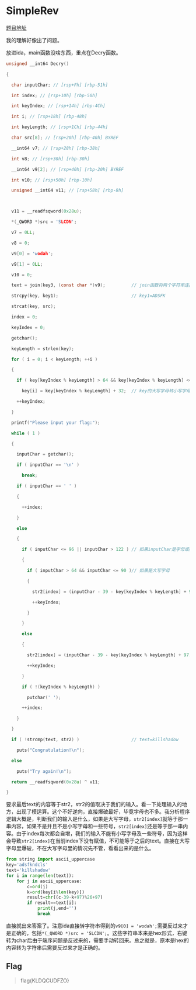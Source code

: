 # SimpleRev

[题目地址](https://buuoj.cn/challenges#SimpleRev)

我的理解好像出了问题。

放进ida，main函数没啥东西，重点在Decry函数。

```c
unsigned __int64 Decry()

{

  char inputChar; // [rsp+Fh] [rbp-51h]

  int index; // [rsp+10h] [rbp-50h]

  int keyIndex; // [rsp+14h] [rbp-4Ch]

  int i; // [rsp+18h] [rbp-48h]

  int keyLength; // [rsp+1Ch] [rbp-44h]

  char src[8]; // [rsp+20h] [rbp-40h] BYREF

  __int64 v7; // [rsp+28h] [rbp-38h]

  int v8; // [rsp+30h] [rbp-30h]

  __int64 v9[2]; // [rsp+40h] [rbp-20h] BYREF

  int v10; // [rsp+50h] [rbp-10h]

  unsigned __int64 v11; // [rsp+58h] [rbp-8h]



  v11 = __readfsqword(0x28u);

  *(_QWORD *)src = 'SLCDN';

  v7 = 0LL;

  v8 = 0;

  v9[0] = 'wodah';

  v9[1] = 0LL;

  v10 = 0;

  text = join(key3, (const char *)v9);          // join函数将两个字符串连接

  strcpy(key, key1);                            // key1=ADSFK

  strcat(key, src);

  index = 0;

  keyIndex = 0;

  getchar();

  keyLength = strlen(key);

  for ( i = 0; i < keyLength; ++i )

  {

    if ( key[keyIndex % keyLength] > 64 && key[keyIndex % keyLength] <= 90 )

      key[i] = key[keyIndex % keyLength] + 32;  // key的大写字母转小写字母

    ++keyIndex;

  }

  printf("Please input your flag:");

  while ( 1 )

  {

    inputChar = getchar();

    if ( inputChar == '\n' )

      break;

    if ( inputChar == ' ' )

    {

      ++index;

    }

    else

    {

      if ( inputChar <= 96 || inputChar > 122 ) // 如果inputChar是字母或符号

      {

        if ( inputChar > 64 && inputChar <= 90 )// 如果是大写字母

        {

          str2[index] = (inputChar - 39 - key[keyIndex % keyLength] + 97) % 26 + 97;// key=adsfkndcls

          ++keyIndex;

        }

      }

      else

      {

        str2[index] = (inputChar - 39 - key[keyIndex % keyLength] + 97) % 26 + 97;

        ++keyIndex;

      }

      if ( !(keyIndex % keyLength) )

        putchar(' ');

      ++index;

    }

  }

  if ( !strcmp(text, str2) )                    // text=killshadow

    puts("Congratulation!\n");

  else

    puts("Try again!\n");

  return __readfsqword(0x28u) ^ v11;

}
```

要求最后text的内容等于str2，str2的值取决于我们的输入。看一下处理输入的地方，出现了模运算。这个不好逆向，直接爆破最好，毕竟字母也不多。我分析程序逻辑大概是，判断我们的输入是什么，如果是大写字母，`str2[index]`就等于那一串内容，如果不是并且不是小写字母和一些符号，`str2[index]`还是等于那一串内容。由于index每次都会自增，我们的输入不能有小写字母及一些符号，因为这样会导致`str2[index]`在当前index下没有赋值，不可能等于之后的text。直接在大写字母里爆破，不在大写字母里的情况先不管，看看出来的是什么。

```python
from string import ascii_uppercase
key='adsfkndcls'
text='killshadow'
for i in range(len(text)):
    for j in ascii_uppercase:
        c=ord(j)
        k=ord(key[i%len(key)])
        result=chr((c-39-k+97)%26+97)
        if result==text[i]:
            print(j,end='')
            break
```

直接就出来答案了。注意ida直接转字符串得到的`v9[0] = 'wodah';`需要反过来才是正确的，包括`*(_QWORD *)src = 'SLCDN';`。这些字符串本来是hex形式，右键转为char后由于端序问题是反过来的，需要手动转回来。总之就是，原本是hex的内容转为字符串后需要反过来才是正确的。

## Flag
> flag{KLDQCUDFZO}